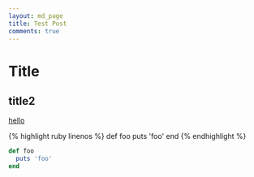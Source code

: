 ```yaml
---
layout: md_page
title: Test Post
comments: true
---
```

# Title

## title2

[hello]()

{% highlight ruby linenos %}
def foo
  puts 'foo'
end
{% endhighlight %}

```ruby
def foo
  puts 'foo'
end
```
